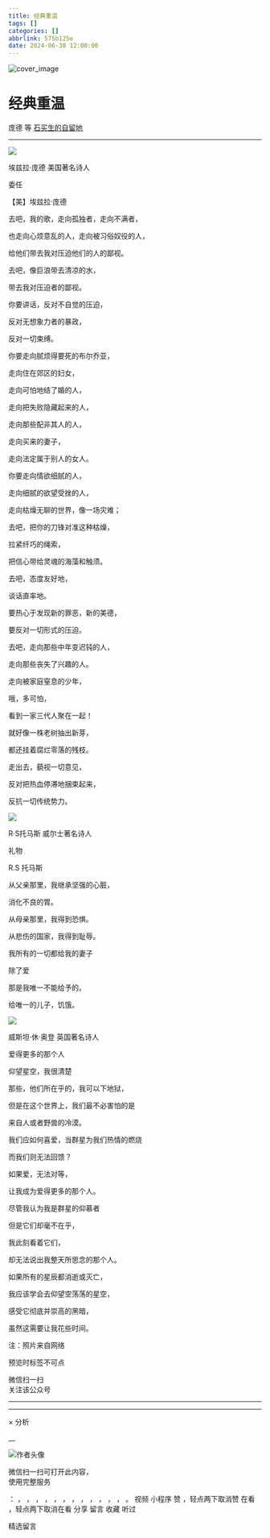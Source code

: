 ```yaml
---
title: 经典重温
tags: []
categories: []
abbrlink: 575b125e
date: 2024-06-30 12:00:00
---
```


![cover_image](20240630经典重温/img1.jpg)

#  经典重温

庞德 等  [ 石买生的自留地 ](javascript:void\(0\);)

__ _ _ _ _

![](20240630经典重温/img2.jpg)

埃兹拉·庞德 美国著名诗人

  

委任

【美】埃兹拉·庞德

去吧，我的歌，走向孤独者，走向不满者，

也走向心烦意乱的人，走向被习俗奴役的人，

给他们带去我对压迫他们的人的鄙视。

去吧，像巨浪带去清凉的水，

带去我对压迫者的鄙视。

你要讲话，反对不自觉的压迫，

反对无想象力者的暴政，

反对一切束缚。

你要走向腻烦得要死的布尔乔亚，

走向住在郊区的妇女，

走向可怕地结了婚的人，

走向把失败隐藏起来的人，

走向那些配非其人的人，

走向买来的妻子，

走向法定属于别人的女人。

你要走向情欲细腻的人，

走向细腻的欲望受挫的人，

走向枯燥无聊的世界，像一场灾难；

去吧，把你的刀锋对准这种枯燥，

拉紧纤巧的绳索，

把信心带给灵魂的海藻和触须。

去吧，态度友好地，

谈话直率地。

要热心于发现新的罪恶，新的美德，

要反对一切形式的压迫。

去吧，走向那些中年变迟钝的人，

走向那些丧失了兴趣的人。

走向被家庭窒息的少年，

哦，多可怕，

看到一家三代人聚在一起！

就好像一株老树抽出新芽，

都还挂着腐烂零落的残枝。

走出去，藐视一切意见，

反对把热血停滞地捆束起来，

反抗一切传统势力。

![](20240630经典重温/img3.jpg)

R·S托马斯 威尔士著名诗人

礼物

R.S  托马斯

从父亲那里，我继承坚强的心脏，

消化不良的胃。

从母亲那里，我得到恐惧。

从悲伤的国家，我得到耻辱。

我所有的一切都给我的妻子

除了爱

那是我唯一不能给予的。

给唯一的儿子，饥饿。

  

![](20240630经典重温/img4.jpg)

威斯坦·休·奥登 英国著名诗人

爱得更多的那个人

仰望星空，我很清楚

那些，他们所在乎的，我可以下地狱，

但是在这个世界上，我们最不必害怕的是

来自人或者野兽的冷漠。

我们应如何喜爱，当群星为我们热情的燃烧

而我们则无法回馈？

如果爱，无法对等，

让我成为爱得更多的那个人。

尽管我认为我是群星的仰慕者

但是它们却毫不在乎，

我此刻看着它们，

却无法说出我整天所思念的那个人。

如果所有的星辰都消逝或灭亡，

我应该学会去仰望空荡荡的星空，

感受它彻底并崇高的黑暗，

虽然这需要让我花些时间。

注：照片来自网络  

预览时标签不可点

微信扫一扫  
关注该公众号





****



****



×  分析

__

![作者头像](shared/img1.png)

微信扫一扫可打开此内容，  
使用完整服务

：  ，  ，  ，  ，  ，  ，  ，  ，  ，  ，  ，  ，  。  视频  小程序  赞  ，轻点两下取消赞  在看  ，轻点两下取消在看
分享  留言  收藏  听过

精选留言

